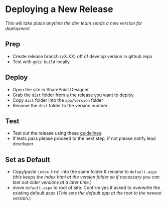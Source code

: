 # Deploying a New Release

*This will take place anytime the dev team sends a new version for deployment.*

## Prep
- Create release branch (vX.XX) off of develop version in github repo
- Test with `gulp build` locally

## Deploy
- Open the site in SharePoint Designer
- Grab the `dist` folder from a the release you want to deploy
- Copy `dist` folder into the `app/version` folder
- Rename the `dist` folder to the version number

## Test
- Test out the release using these [guidelines](testing.md).  
- If tests pass please proceed to the next step, if not please notify lead developer

## Set as Default
- Copy/paste `index.html` into the same folder & rename to `default.aspx`
        (*this keeps the index.html at the version folder so if necessary you can test out older versions at a later time.*)
- move `default.aspx` to root of site.  Confirm yes if asked to overwrite the existing default.aspx (*This sets the default app at the root to the newest version.*)
